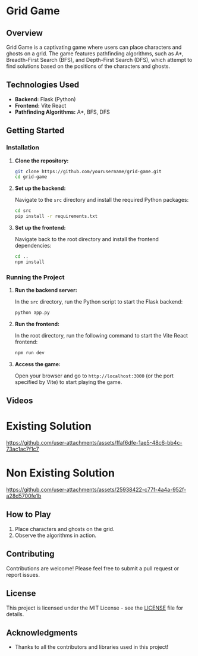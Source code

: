 # Grid Game

## Overview

Grid Game is a captivating game where users can place characters and ghosts on a grid. The game features pathfinding algorithms, such as A*, Breadth-First Search (BFS), and Depth-First Search (DFS), which attempt to find solutions based on the positions of the characters and ghosts.

## Technologies Used

- **Backend:** Flask (Python)
- **Frontend:** Vite React
- **Pathfinding Algorithms:** A*, BFS, DFS

## Getting Started

### Installation

1. **Clone the repository:**

   ```bash
   git clone https://github.com/yourusername/grid-game.git
   cd grid-game
   ```

2. **Set up the backend:**

   Navigate to the `src` directory and install the required Python packages:

   ```bash
   cd src
   pip install -r requirements.txt
   ```

3. **Set up the frontend:**

   Navigate back to the root directory and install the frontend dependencies:

   ```bash
   cd ..
   npm install
   ```

### Running the Project

1. **Run the backend server:**

   In the `src` directory, run the Python script to start the Flask backend:

   ```bash
   python app.py
   ```

2. **Run the frontend:**

   In the root directory, run the following command to start the Vite React frontend:

   ```bash
   npm run dev
   ```

3. **Access the game:**

   Open your browser and go to `http://localhost:3000` (or the port specified by Vite) to start playing the game.

## Videos

# Existing Solution

https://github.com/user-attachments/assets/ffaf6dfe-1ae5-48c6-bb4c-73ac1ac7f1c7

# Non Existing Solution

https://github.com/user-attachments/assets/25938422-c77f-4a4a-952f-a28d5700fe1b


## How to Play

1. Place characters and ghosts on the grid.
2. Observe the algorithms in action.

## Contributing

Contributions are welcome! Please feel free to submit a pull request or report issues.

## License

This project is licensed under the MIT License - see the [LICENSE](LICENSE) file for details.

## Acknowledgments

- Thanks to all the contributors and libraries used in this project!
